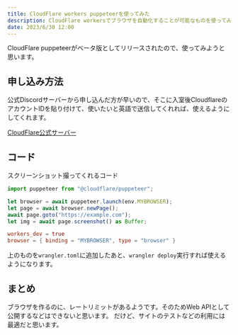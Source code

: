 ```yaml
---
title: CloudFlare workers puppeteerを使ってみた
description: CloudFlare workersでブラウザを自動化することが可能なものを使ってみた。(まだベータ版)
date: 2023/6/30 12:00
---
```


CloudFlare puppeteerがベータ版としてリリースされたので、使ってみようと思います。

## 申し込み方法

公式Discordサーバーから申し込んだ方が早いので、そこに入室後CloudflareのアカウントIDを貼り付けて、使いたいと英語で送信してくれれば、使えるようにしてくれます。

[CloudFlare公式サーバー](https://discord.gg/cloudflaredev)

## コード

スクリーンショット撮ってくれるコード

```ts:src/index.ts
import puppeteer from "@cloudflare/puppeteer";

let browser = await puppeteer.launch(env.MYBROWSER);
let page = await browser.newPage();
await page.goto("https://example.com");
let img = await page.screenshot() as Buffer;
```

```toml:wrangler.toml
workers_dev = true
browser = { binding = "MYBROWSER", type = "browser" }
```

上のものを`wrangler.toml`に追加したあと、`wrangler deploy`実行すれば使えるようになります。

## まとめ

ブラウザを作るのに、レートリミットがあるようです。そのためWeb APIとして公開するなどはできないと思います。
だけど、サイトのテストなどの利用には最適だと思います。
